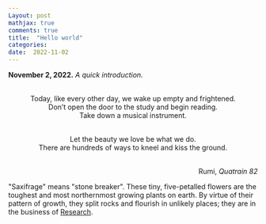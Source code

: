 ```yaml
---
Layout: post
mathjax: true
comments: true
title:  "Hello world"
categories:
date:  2022-11-02
---
```


**November 2, 2022.** *A quick introduction.*

<div>
<center><br>
Today, like every other day, we wake up empty
and frightened.<br>
Don’t open the door to the study and begin reading. <br>
Take down a musical instrument.<br>
<br>

Let the beauty we love be what we do.<br>
There are hundreds of ways to kneel and kiss the ground.
</center> <br>
</div>

<div style="text-align: right">Rumi, <i>Quatrain 82</i></div>

"Saxifrage" means "stone breaker". These tiny, five-petalled
flowers are the toughest and most northernmost growing plants on
earth. By virtue of their pattern of growth, they split rocks and
flourish in unlikely places; they are in the business of
[Research](https://blog.saxifrage.one/about/).
